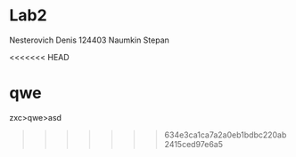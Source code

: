 # Lab2
Nesterovich Denis
124403
Naumkin Stepan

<<<<<<< HEAD

qwe
=======
zxc>qwe>asd
>>>>>>> 634e3ca1ca7a2a0eb1bdbc220ab2415ced97e6a5
